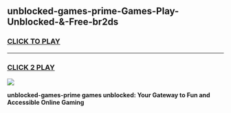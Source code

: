 
## unblocked-games-prime-Games-Play-Unblocked-&-Free-br2ds
<h3>
<a href="https://premium76.site?title=unblocked-games-prime&ref=24A">CLICK TO PLAY</a></h3>
<hr>

<h3>
<a href="https://premium76.site?title=unblocked-games-prime&ref=24A">CLICK 2 PLAY</a>
  
</h3>

<a href="https://premium76.site?title=unblocked-games-prime&ref=24A"><img src="https://clearcache.store/games.png"></a>


**unblocked-games-prime games unblocked: Your Gateway to Fun and Accessible Online Gaming**
